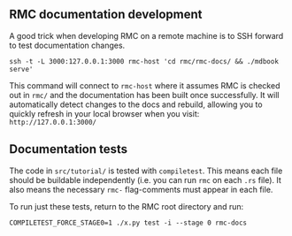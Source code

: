 ## RMC documentation development

A good trick when developing RMC on a remote machine is to SSH forward to test documentation changes.

```
ssh -t -L 3000:127.0.0.1:3000 rmc-host 'cd rmc/rmc-docs/ && ./mdbook serve'
```

This command will connect to `rmc-host` where it assumes RMC is checked out in `rmc/` and the documentation has been built once successfully.
It will automatically detect changes to the docs and rebuild, allowing you to quickly refresh in your local browser when you visit: `http://127.0.0.1:3000/`

## Documentation tests

The code in `src/tutorial/` is tested with `compiletest`.
This means each file should be buildable independently (i.e. you can run `rmc` on each `.rs` file).
It also means the necessary `rmc-` flag-comments must appear in each file.

To run just these tests, return to the RMC root directory and run:

```
COMPILETEST_FORCE_STAGE0=1 ./x.py test -i --stage 0 rmc-docs
```

